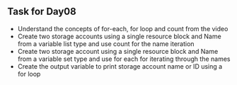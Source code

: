 ## Task for Day08

- Understand the concepts of for-each, for loop and count from the video
- Create two storage accounts using a single resource block and Name from a variable list type and use count for the name iteration
- Create two storage account using a single resource block and Name from a variable set type and use for each for iterating through the names
- Create the output variable to print storage account name or ID using a for loop